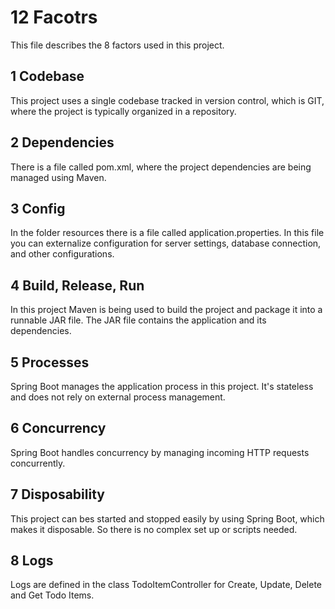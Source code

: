 # 12 Facotrs
This file describes the 8 factors used in this project.

## 1 Codebase
This project uses a single codebase tracked in version control, which is GIT, where the project is typically organized in a repository.

## 2 Dependencies
There is a file called pom.xml, where the project dependencies are being managed using Maven.

## 3 Config
In the folder resources there is a file called application.properties. In this file you can externalize configuration for server settings, database connection, and other configurations.

## 4 Build, Release, Run
In this project Maven is being used to build the project and package it into a runnable JAR file.
The JAR file contains the application and its dependencies.

## 5 Processes
Spring Boot manages the application process in this project. It's stateless and does not rely on external process management.

## 6 Concurrency
Spring Boot handles concurrency by managing incoming HTTP requests concurrently.

## 7 Disposability
This project can bes started and stopped easily by using Spring Boot, which makes it disposable. So there is no complex set up or scripts needed.

## 8 Logs
Logs are defined in the class TodoItemController for Create, Update, Delete and Get Todo Items.
